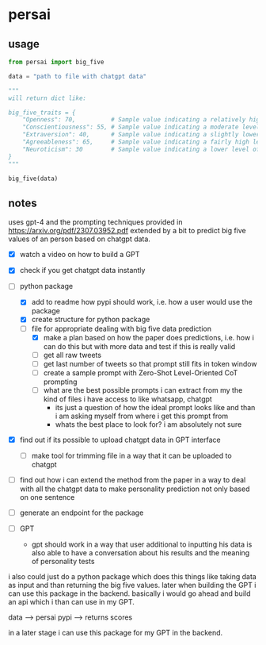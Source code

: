 # persai

## usage

```python
from persai import big_five

data = "path to file with chatgpt data"

"""
will return dict like:

big_five_traits = {
    "Openness": 70,          # Sample value indicating a relatively high level of openness
    "Conscientiousness": 55, # Sample value indicating a moderate level of conscientiousness
    "Extraversion": 40,      # Sample value indicating a slightly lower level of extraversion
    "Agreeableness": 65,     # Sample value indicating a fairly high level of agreeableness
    "Neuroticism": 30        # Sample value indicating a lower level of neuroticism
}
"""

big_five(data)
```

## notes

uses gpt-4 and the prompting techniques provided in https://arxiv.org/pdf/2307.03952.pdf extended by a bit to predict big five values of an person based on chatgpt data. 

- [x] watch a video on how to build a GPT 
- [x] check if you get chatgpt data instantly
- [ ] python package
    - [x] add to readme how pypi should work, i.e. how a user would use the package 
    - [x] create structure for python package
    - [ ] file for appropriate dealing with big five data prediction
        - [x] make a plan based on how the paper does predictions, i.e. how i can do this but with more data and test if this is really valid 
        - [ ] get all raw tweets
        - [ ] get last number of tweets so that prompt still fits in token window
        - [ ] create a sample prompt with Zero-Shot Level-Oriented CoT prompting
        - [ ] what are the best possible prompts i can extract from my the kind of files i have access to like whatsapp, chatgpt
            - its just a question of how the ideal prompt looks like and than i am asking myself from where i get this prompt from
            - whats the best place to look for? i am absolutely not sure 

- [x] find out if its possible to upload chatgpt data in GPT interface
    - [ ] make tool for trimming file in a way that it can be uploaded to chatgpt

- [ ] find out how i can extend the method from the paper in a way to deal with all the chatgpt data to make personality prediction not only based on one sentence

- [ ] generate an endpoint for the package
- [ ] GPT
    - gpt should work in a way that user additional to inputting his data is also able to have a conversation about his results and the meaning of personality tests 

i also could just do a python package which does this things like taking data as input and than returning the big five values. later when building the GPT i can use this package in the backend. basically i would go ahead and build an api which i than can use in my GPT. 

data --> persai pypi --> returns scores

in a later stage i can use this package for my GPT in the backend. 



